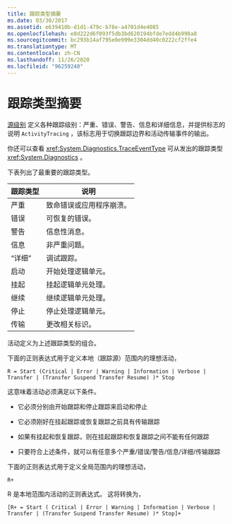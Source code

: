 ```yaml
---
title: 跟踪类型摘要
ms.date: 03/30/2017
ms.assetid: e639410b-d1d1-479c-b78e-a4701d4e4085
ms.openlocfilehash: e8d222d6f093f5db3bd620194bfde7edd4b998a8
ms.sourcegitcommit: bc293b14af795e0e999e3304dd40c0222cf2ffe4
ms.translationtype: MT
ms.contentlocale: zh-CN
ms.lasthandoff: 11/26/2020
ms.locfileid: "96259240"
---
```

# <a name="trace-type-summary"></a>跟踪类型摘要

[源级别](xref:System.Diagnostics.SourceLevels) 定义各种跟踪级别：严重、错误、警告、信息和详细信息，并提供标志的说明 `ActivityTracing` ，该标志用于切换跟踪边界和活动传输事件的输出。  
  
 你还可以查看 <xref:System.Diagnostics.TraceEventType> 可从发出的跟踪类型 <xref:System.Diagnostics> 。  
  
 下表列出了最重要的跟踪类型。  
  
|跟踪类型|说明|  
|----------------|-----------------|  
|严重|致命错误或应用程序崩溃。|  
|错误|可恢复的错误。|  
|警告|信息性消息。|  
|信息|非严重问题。|  
|“详细”|调试跟踪。|  
|启动|开始处理逻辑单元。|  
|挂起|挂起逻辑单元处理。|  
|继续|继续逻辑单元处理。|  
|停止|停止处理逻辑单元。|  
|传输|更改相关标识。|  
  
 活动定义为上述跟踪类型的组合。  
  
 下面的正则表达式用于定义本地（跟踪源）范围内的理想活动，  
  
 `R = Start (Critical | Error | Warning | Information | Verbose | Transfer | (Transfer Suspend Transfer Resume) )* Stop`  
  
 这意味着活动必须满足以下条件。  
  
- 它必须分别由开始跟踪和停止跟踪来启动和停止  
  
- 它必须刚好在挂起跟踪或恢复跟踪之前具有传输跟踪  
  
- 如果有挂起和恢复跟踪，则在挂起跟踪和恢复跟踪之间不能有任何跟踪  
  
- 只要符合上述条件，就可以有任意多个严重/错误/警告/信息/详细/传输跟踪  
  
 下面的正则表达式用于定义全局范围内的理想活动，  
  
`R+`  
  
 R 是本地范围内活动的正则表达式。 这将转换为，  
  
`[R+ = Start ( Critical | Error | Warning | Information | Verbose | Transfer | (Transfer Suspend Transfer Resume) )* Stop]+`
